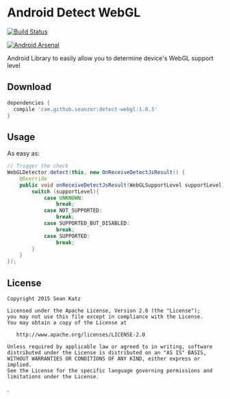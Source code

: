Android Detect WebGL
===============

[![Build Status](https://travis-ci.org/SeanZoR/android-detect-webgl.svg)](https://travis-ci.org/SeanZoR/android-detect-webgl)

[![Android Arsenal](https://img.shields.io/badge/Android%20Arsenal-Android%20Detect%20WebGL-green.svg?style=flat)](https://android-arsenal.com/details/1/2398)

Android Library to easily allow you to determine device's WebGL support level

## Download
```groovy
dependencies {
  compile 'com.github.seanzor:detect-webgl:1.0.3'
}
```

## Usage
As easy as:
```java
// Trigger the check
WebGLDetector.detect(this, new OnReceiveDetectJsResult() {
    @Override
    public void onReceiveDetectJsResult(WebGLSupportLevel supportLevel) {
        switch (supportLevel){
            case UNKNOWN:
                break;
            case NOT_SUPPORTED:
                break;
            case SUPPORTED_BUT_DISABLED:
                break;
            case SUPPORTED:
                break;
        }
    }
});
```


## License

    Copyright 2015 Sean Katz

    Licensed under the Apache License, Version 2.0 (the "License");
    you may not use this file except in compliance with the License.
    You may obtain a copy of the License at

       http://www.apache.org/licenses/LICENSE-2.0

    Unless required by applicable law or agreed to in writing, software
    distributed under the License is distributed on an "AS IS" BASIS,
    WITHOUT WARRANTIES OR CONDITIONS OF ANY KIND, either express or implied.
    See the License for the specific language governing permissions and
    limitations under the License.

.
